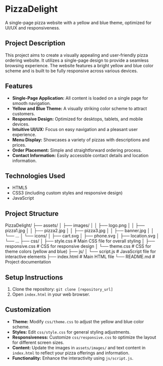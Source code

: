 # PizzaDelight

A single-page pizza website with a yellow and blue theme, optimized for UI/UX and responsiveness.

## Project Description

This project aims to create a visually appealing and user-friendly pizza ordering website. It utilizes a single-page design to provide a seamless browsing experience. The website features a bright yellow and blue color scheme and is built to be fully responsive across various devices.

## Features

*   **Single-Page Application:** All content is loaded on a single page for smooth navigation.
*   **Yellow and Blue Theme:** A visually striking color scheme to attract customers.
*   **Responsive Design:** Optimized for desktops, tablets, and mobile devices.
*   **Intuitive UI/UX:** Focus on easy navigation and a pleasant user experience.
*   **Menu Display:** Showcases a variety of pizzas with descriptions and prices.
*   **Order Placement:** Simple and straightforward ordering process.
*   **Contact Information:** Easily accessible contact details and location information.

## Technologies Used

*   HTML5
*   CSS3 (including custom styles and responsive design)
*   JavaScript

## Project Structure

PizzaDelight/
├── assets/
│   ├── images/
│   │   ├── logo.png
│   │   ├── pizza1.jpg
│   │   ├── pizza2.jpg
│   │   ├── pizza3.jpg
│   │   ├── banner.jpg
│   │   └── ...
│   └── icons/
│       ├── cart.svg
│       ├── phone.svg
│       ├── location.svg
│       └── ...
├── css/
│   ├── style.css       # Main CSS file for overall styling
│   ├── responsive.css  # CSS for responsive design
│   └── theme.css       # CSS for theme colors (yellow and blue)
├── js/
│   └── script.js       # JavaScript file for interactive elements
├── index.html          # Main HTML file
└── README.md         # Project documentation

## Setup Instructions

1.  Clone the repository: `git clone [repository_url]`
2.  Open `index.html` in your web browser.

## Customization

*   **Theme:** Modify `css/theme.css` to adjust the yellow and blue color scheme.
*   **Styles:** Edit `css/style.css` for general styling adjustments.
*   **Responsiveness:** Customize `css/responsive.css` to optimize the layout for different screen sizes.
*   **Content:** Update the images in `assets/images/` and text content in `index.html` to reflect your pizza offerings and information.
*   **Functionality:** Enhance the interactivity using `js/script.js`.